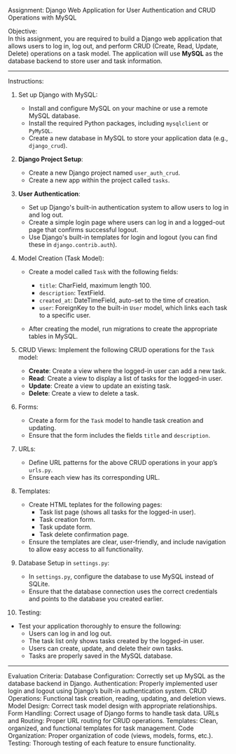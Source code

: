 Assignment: Django Web Application for User Authentication and CRUD Operations with MySQL

Objective:  
In this assignment, you are required to build a Django web application that allows users to log in, log out, and perform CRUD (Create, Read, Update, Delete) operations on a task model. The application will use **MySQL** as the database backend to store user and task information.

---

Instructions:

1. Set up Django with MySQL:
   - Install and configure MySQL on your machine or use a remote MySQL database.
   - Install the required Python packages, including `mysqlclient` or `PyMySQL`.
   - Create a new database in MySQL to store your application data (e.g., `django_crud`).

2. **Django Project Setup**:
   - Create a new Django project named `user_auth_crud`.
   - Create a new app within the project called `tasks`.

3. **User Authentication**:
   - Set up Django's built-in authentication system to allow users to log in and log out.
   - Create a simple login page where users can log in and a logged-out page that confirms successful logout.
   - Use Django's built-in templates for login and logout (you can find these in `django.contrib.auth`).

4. Model Creation (Task Model):
   - Create a model called `Task` with the following fields:
     - `title`: CharField, maximum length 100.
     - `description`: TextField.
     - `created_at`: DateTimeField, auto-set to the time of creation.
     - `user`: ForeignKey to the built-in `User` model, which links each task to a specific user.
   
   - After creating the model, run migrations to create the appropriate tables in MySQL.

5. CRUD Views:
   Implement the following CRUD operations for the `Task` model:

   - **Create**: Create a view where the logged-in user can add a new task.
   - **Read**: Create a view to display a list of tasks for the logged-in user.
   - **Update**: Create a view to update an existing task.
   - **Delete**: Create a view to delete a task.

6. Forms:
   - Create a form for the `Task` model to handle task creation and updating.
   - Ensure that the form includes the fields `title` and `description`.

7. URLs:
   - Define URL patterns for the above CRUD operations in your app’s `urls.py`.
   - Ensure each view has its corresponding URL.

8. Templates:
   - Create HTML teplates for the following pages:
     - Task list page (shows all tasks for the logged-in user).
     - Task creation form.
     - Task update form.
     - Task delete confirmation page.
   - Ensure the templates are clear, user-friendly, and include navigation to allow easy access to all functionality.

9. Database Setup in `settings.py`:
   - In `settings.py`, configure the database to use MySQL instead of SQLite.
   - Ensure that the database connection uses the correct credentials and points to the database you created earlier.

10. Testing:
   - Test your application thoroughly to ensure the following:
     - Users can log in and log out.
     - The task list only shows tasks created by the logged-in user.
     - Users can create, update, and delete their own tasks.
     - Tasks are properly saved in the MySQL database.

---

Evaluation Criteria:
Database Configuration: Correctly set up MySQL as the database backend in Django.
Authentication: Properly implemented user login and logout using Django’s built-in authentication system.
CRUD Operations: Functional task creation, reading, updating, and deletion views.
Model Design: Correct task model design with appropriate relationships.
Form Handling: Correct usage of Django forms to handle task data.
URLs and Routing: Proper URL routing for CRUD operations.
Templates: Clean, organized, and functional templates for task management.
Code Organization: Proper organization of code (views, models, forms, etc.).
Testing: Thorough testing of each feature to ensure functionality.
